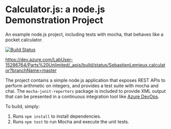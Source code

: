 Calculator.js: a node.js Demonstration Project
==============================================
An example node.js project, including tests with mocha, that behaves like
a pocket calculator.

[![Build Status](https://dev.azure.com/LabUser-15286764/Parts%20Unlimited/_apis/build/status/SebastienLemieux.calculator?branchName=refs%2Fpull%2F1%2Fmerge)](https://dev.azure.com/LabUser-15286764/Parts%20Unlimited/_build/latest?definitionId=3&branchName=refs%2Fpull%2F1%2Fmerge)

https://dev.azure.com/LabUser-15286764/Parts%20Unlimited/_apis/build/status/SebastienLemieux.calculator?branchName=master

The project contains a simple node.js application that exposes REST APIs
to perform arithmetic on integers, and provides a test suite with mocha
and chai.  The `mocha-junit-reporters` package is included to provide XML
output that can be presented in a continuous integration tool like
[Azure DevOps](https://azure.com/devops).

To build, simply:

1. Runs `npm install` to install dependencies.
2. Runs `npm test` to run Mocha and execute the unit tests.

